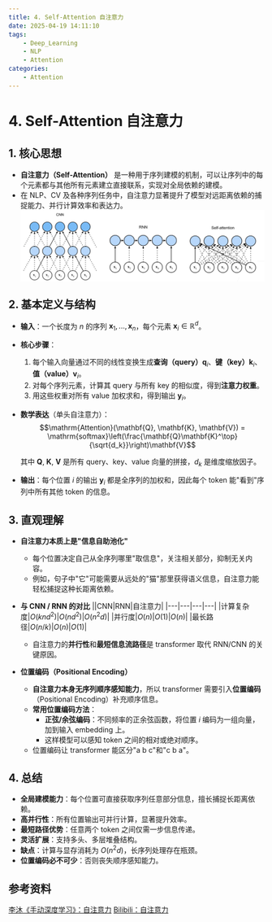 ```yaml
---
title: 4. Self-Attention 自注意力
date: 2025-04-19 14:11:10
tags:
    - Deep_Learning
    - NLP
    - Attention
categories:
    - Attention
---
```

# 4. Self-Attention 自注意力


## 1. 核心思想

- **自注意力（Self-Attention）** 是一种用于序列建模的机制，可以让序列中的每个元素都与其他所有元素建立直接联系，实现对全局依赖的建模。
- 在 NLP、CV 及各种序列任务中，自注意力显著提升了模型对远距离依赖的捕捉能力、并行计算效率和表达力。
	 <img src="/images/img/img_self-att.png" width=600 style="display: block; margin: 0 auto;"/>
 

## 2. 基本定义与结构

- **输入**：一个长度为 $n$ 的序列 $\mathbf{x}_1, ..., \mathbf{x}_n$，每个元素 $\mathbf{x}_i \in \mathbb{R}^d$。
- **核心步骤**：
    1. 每个输入向量通过不同的线性变换生成**查询（query）**$\mathbf{q}_i$、**键（key）**$\mathbf{k}_i$、**值（value）**$\mathbf{v}_i$。
    2. 对每个序列元素，计算其 query 与所有 key 的相似度，得到**注意力权重**。
    3. 用这些权重对所有 value 加权求和，得到输出 $\mathbf{y}_i$。

- **数学表达**（单头自注意力）：
    $$\mathrm{Attention}(\mathbf{Q}, \mathbf{K}, \mathbf{V}) = \mathrm{softmax}\left(\frac{\mathbf{Q}\mathbf{K}^\top}{\sqrt{d_k}}\right)\mathbf{V}$$
    
    其中 $\mathbf{Q}$, $\mathbf{K}$, $\mathbf{V}$ 是所有 query、key、value 向量的拼接，$d_k$ 是维度缩放因子。
    
- **输出**：每个位置 $i$ 的输出 $\mathbf{y}_i$ 都是全序列的加权和，因此每个 token 能"看到"序列中所有其他 token 的信息。
    
## 3. 直观理解

- **自注意力本质上是"信息自助池化"**
    - 每个位置决定自己从全序列哪里"取信息"，关注相关部分，抑制无关内容。
	- 例如，句子中"它"可能需要从远处的"猫"那里获得语义信息，自注意力能轻松捕捉这种长距离依赖。
    
- **与 CNN / RNN 的对比**
	||CNN|RNN|自注意力|
	|---|---|---|---|
	|计算复杂度|$O(knd^2)$|$O(nd^2)$|$O(n^2d)$|
	|并行度|$O(n)$|$O(1)$|$O(n)$|
	|最长路径|$O(n/k)$|$O(n)$|$O(1)$|
	
	- 自注意力的**并行性**和**最短信息流路径**是 transformer 取代 RNN/CNN 的关键原因。
    
- **位置编码（Positional Encoding）**
	- **自注意力本身无序列顺序感知能力**，所以 transformer 需要引入**位置编码**（Positional Encoding）补充顺序信息。
	- **常用位置编码方法**：
	    - **正弦/余弦编码**：不同频率的正余弦函数，将位置 $i$ 编码为一组向量，加到输入 embedding 上。
	    - 这样模型可以感知 token 之间的相对或绝对顺序。
	- 位置编码让 transformer 能区分"a b c"和"c b a"。
    

## 4. 总结

- **全局建模能力**：每个位置可直接获取序列任意部分信息，擅长捕捉长距离依赖。
- **高并行性**：所有位置输出可并行计算，显著提升效率。
- **最短路径优势**：任意两个 token 之间仅需一步信息传递。
- **灵活扩展**：支持多头、多层堆叠结构。
- **缺点**：计算与显存消耗为 $O(n^2d)$，长序列处理存在瓶颈。
- **位置编码必不可少**：否则丧失顺序感知能力。


## 参考资料

[李沐《手动深度学习》：自注意力](https://zh.d2l.ai/chapter_attention-mechanisms/self-attention-and-positional-encoding.html)
[Bilibili：自注意力](https://www.bilibili.com/video/BV19o4y1m7mo/)